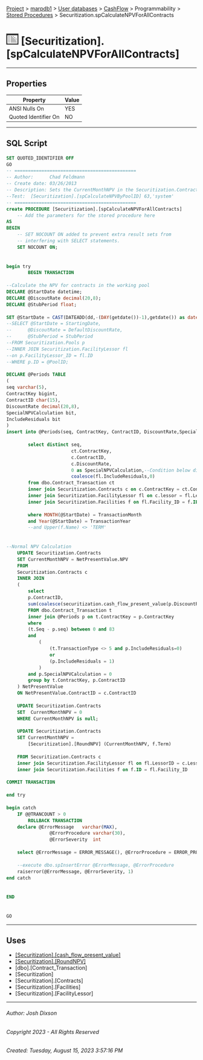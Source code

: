 #### 

[Project](../../../../../index.md) > [marpdb1](../../../../index.md) > [User databases](../../../index.md) > [CashFlow](../../index.md) > Programmability > [Stored Procedures](Stored_Procedures.md) > Securitization.spCalculateNPVForAllContracts

# ![Stored Procedures](../../../../../Images/StoredProcedure32.png) [Securitization].[spCalculateNPVForAllContracts]

---

## <a name="#properties"></a>Properties

| Property | Value |
|---|---|
| ANSI Nulls On | YES |
| Quoted Identifier On | NO |


---

## <a name="#sqlscript"></a>SQL Script

```sql
SET QUOTED_IDENTIFIER OFF
GO
-- =============================================
-- Author:		Chad Feldmann
-- Create date: 03/26/2013
-- Description:	Sets the CurrentMonthNPV in the Securitization.Contracts table.
--Test:  [Securitization].[spCalculateNPVByPoolID] 63,'system'
-- =============================================
create PROCEDURE [Securitization].[spCalculateNPVForAllContracts]
	-- Add the parameters for the stored procedure here
AS
BEGIN
	-- SET NOCOUNT ON added to prevent extra result sets from
	-- interfering with SELECT statements.
	SET NOCOUNT ON;


begin try
		BEGIN TRANSACTION 

--Calculate the NPV for contracts in the working pool
DECLARE @StartDate datetime;
DECLARE @DiscoutRate decimal(20,8);
DECLARE @StubPeriod float;

SET @StartDate = CAST(DATEADD(dd,-(DAY(getdate())-1),getdate()) as date)--Get starting date of current month
--SELECT @StartDate = StartingDate,
--		@DiscoutRate = DefaultDiscountRate,
--		@StubPeriod = StubPeriod
--FROM Securitization.Pools p
--INNER JOIN Securitization.FacilityLessor fl
--on p.FacilityLessor_ID = fl.ID
--WHERE p.ID = @PoolID;

DECLARE @Periods TABLE
(
seq varchar(5),
ContractKey bigint, 
ContractID char(15), 
DiscountRate decimal(20,8),
SpecialNPVCalculation bit,
IncludeResiduals bit
) 
insert into @Periods(seq, ContractKey, ContractID, DiscountRate,SpecialNPVCalculation,IncludeResiduals )

		select distinct seq, 
						ct.ContractKey, 
						c.ContractID, 
						c.DiscountRate, 
						0 as SpecialNPVCalculation,--Condition below dictates this will be false.
						coalesce(fl.IncludeResiduals,0)
		from dbo.Contract_Transaction ct
		inner join Securitization.Contracts c on c.ContractKey = ct.ContractKey
		inner join Securitization.FacilityLessor fl on c.lessor = fl.LessorID
		inner join Securitization.Facilities f on fl.Facility_ID = f.ID
		
		where MONTH(@StartDate) = TransactionMonth 
		and Year(@StartDate) = TransactionYear
		--and Upper(f.Name) <> 'TERM'
		
		
--Normal NPV Calculation
	UPDATE Securitization.Contracts
	SET CurrentMonthNPV = NetPresentValue.NPV
	FROM
	Securitization.Contracts c
	INNER JOIN 
	(
		select 
		p.ContractID,
		sum(coalesce(securitization.cash_flow_present_value(p.DiscountRate,t.TransactionAmount, t.Seq - p.seq + 1 ),0)) as NPV
		FROM dbo.Contract_Transaction t
		inner join @Periods p on t.ContractKey = p.ContractKey
		where 
		(t.Seq - p.seq) between 0 and 83
		and 
			(
				(t.TransactionType <> 5 and p.IncludeResiduals=0)
				or
				(p.IncludeResiduals = 1)
			)
		and p.SpecialNPVCalculation = 0
		group by t.ContractKey, p.ContractID
	) NetPresentValue 
	ON NetPresentValue.ContractID = c.ContractID
	
	UPDATE Securitization.Contracts
	SET  CurrentMonthNPV = 0
	WHERE CurrentMonthNPV is null;

	UPDATE Securitization.Contracts 
	SET CurrentMonthNPV = 
		[Securitization].[RoundNPV] (CurrentMonthNPV, f.Term)
		
	FROM Securitization.Contracts c
	inner join Securitization.FacilityLessor fl on fl.LessorID = c.Lessor
	inner join Securitization.Facilities f on f.ID = fl.Facility_ID
	
COMMIT TRANSACTION 

end try

begin catch
	IF @@TRANCOUNT > 0		
		ROLLBACK TRANSACTION
	declare	@ErrorMessage	varchar(MAX),
				@ErrorProcedure varchar(30),
				@ErrorSeverity	int

	select @ErrorMessage = ERROR_MESSAGE(), @ErrorProcedure = ERROR_PROCEDURE(), @ErrorSeverity = ERROR_SEVERITY()
		
	--execute dbo.spInsertError @ErrorMessage, @ErrorProcedure
	raiserror(@ErrorMessage, @ErrorSeverity, 1)
end catch


END


GO

```


---

## <a name="#uses"></a>Uses

* [[Securitization].[cash_flow_present_value]](../Functions/Scalar-valued_Functions/Securitization_cash_flow_present_value.md)
* [[Securitization].[RoundNPV]](../Functions/Scalar-valued_Functions/Securitization_RoundNPV.md)
* [dbo].[Contract_Transaction]
* [Securitization]
* [Securitization].[Contracts]
* [Securitization].[Facilities]
* [Securitization].[FacilityLessor]


---

###### Author:  Josh Dixson

###### Copyright 2023 - All Rights Reserved

###### Created: Tuesday, August 15, 2023 3:57:16 PM

